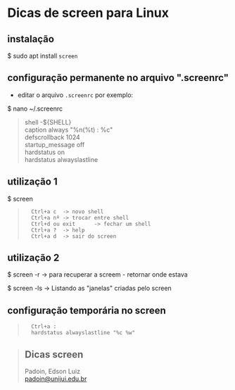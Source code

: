 # Dicas de screen para Linux





## instalação
$ sudo apt install `screen`



## configuração permanente no arquivo ".screenrc"  

* editar o arquivo `.screenrc` por exemplo:

$ nano ~/.screenrc  
> 	shell -${SHELL}  
> 	caption always "%n(%t) : %c"  
> 	defscrollback 1024  
> 	startup_message off  
> 	hardstatus on  
> 	hardstatus alwayslastline
>
## utilização 1

$ screen 

> 		Ctrl+a c  -> novo shell
> 		Ctrl+a nº -> trocar entre shell	
> 		Ctrl+d ou exit      -> fechar um shell 
> 		Ctrl+a ?  -> help
> 		Ctrl+a d  -> sair do screen




## utilização 2

$ screen -r   	   -> para recuperar a screem - retornar onde estava 

$ screen -ls       -> Listando as "janelas" criadas pelo screen




## configuração temporária no screen

> 		Ctrl+a :  
> 		hardstatus alwayslastline "%c %w" 



> ## Dicas screen  
> Padoin, Edson Luiz  
> padoin@unijui.edu.br
